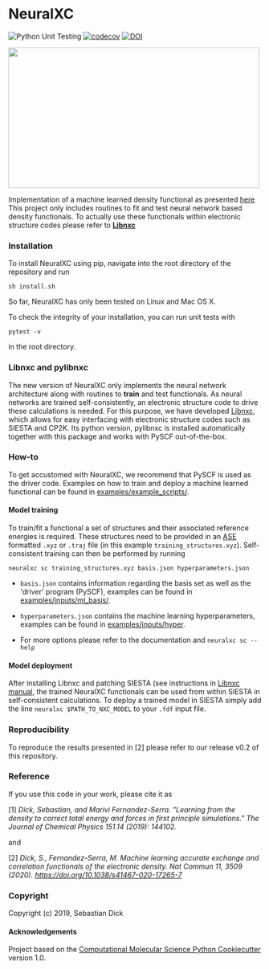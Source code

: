 NeuralXC
==============================
[//]: # (Badges)
![Python Unit Testing](https://github.com/semodi/neuralxc/actions/workflows/unittest.yml/badge.svg)
[![codecov](https://codecov.io/gh/semodi/neuralxc/branch/master/graph/badge.svg)](https://codecov.io/gh/semodi/neuralxc/branch/master)
[![DOI](https://zenodo.org/badge/175675755.svg)](https://zenodo.org/badge/latestdoi/175675755)

<img src="https://github.com/semodi/neuralxc/blob/master/neuralxc.png" width="500" height="280" />

Implementation of a machine learned density functional as presented [here](https://www.nature.com/articles/s41467-020-17265-7)
This project only includes routines to fit and test neural network based density functionals. To actually use these functionals within electronic structure codes please refer to [**Libnxc**](https://github.com/semodi/libnxc/)

### Installation

To install NeuralXC using pip, navigate into the root directory of the repository and run
```
sh install.sh
```
So far, NeuralXC has only been tested on Linux and Mac OS X.

To check the integrity of your installation, you can run unit tests with
```
pytest -v
```
in the root directory.

### Libnxc and pylibnxc

The new version of NeuralXC only implements the neural network architecture along with routines to **train** and test functionals. As neural networks are
trained self-consistently, an electronic structure code to drive these calculations is needed. For this purpose, we have developed [Libnxc](https://github.com/semodi/libnxc), which allows for easy interfacing with electronic structure codes such as SIESTA and CP2K. Its python version,
pylibnxc is installed automatically together with this package and works with PySCF out-of-the-box.

### How-to

To get accustomed with NeuralXC, we recommend that PySCF is used as the driver code.
Examples on how to train and deploy a machine learned functional can be found in [examples/example_scripts/](examples/example_scripts).

#### Model training

To train/fit a functional a set of structures and their associated reference energies is required. These structures need to be provided in an [ASE](https://wiki.fysik.dtu.dk/ase/) formatted `.xyz` or `.traj` file (in this example `training_structures.xyz`). Self-consistent training can then be performed by running

`neuralxc sc training_structures.xyz basis.json hyperparameters.json`

- `basis.json` contains information regarding the basis set as well as the 'driver' program (PySCF), examples can be found in [examples/inputs/ml_basis/](examples/inputs/ml_basis).   

- `hyperparameters.json` contains the machine learning hyperparameters, examples can be found in [examples/inputs/hyper](examples/inputs/hyper).

- For more options please refer to the documentation and `neuralxc sc --help`


#### Model deployment

After installing Libnxc and patching SIESTA (see instructions in [Libnxc manual](https://libnxc.readthedocs.io/en/latest/), the trained NeuralXC functionals can be used from within SIESTA in self-consistent calculations.
To deploy a trained model in SIESTA simply add the line `neuralxc $PATH_TO_NXC_MODEL` to your `.fdf` input file.

### Reproducibility

To reproduce the results presented in \[2\] please refer to our release v0.2 of this repository.

### Reference

If you use this code in your work, please cite it as

[1] *Dick, Sebastian, and Marivi Fernandez-Serra. "Learning from the density to correct total energy and forces in first principle simulations." The Journal of Chemical Physics 151.14 (2019): 144102.*

and


[2] *Dick, S., Fernandez-Serra, M. Machine learning accurate exchange and correlation functionals of the electronic density. Nat Commun 11, 3509 (2020). https://doi.org/10.1038/s41467-020-17265-7*

### Copyright

Copyright (c) 2019, Sebastian Dick


#### Acknowledgements

Project based on the
[Computational Molecular Science Python Cookiecutter](https://github.com/molssi/cookiecutter-cms) version 1.0.
